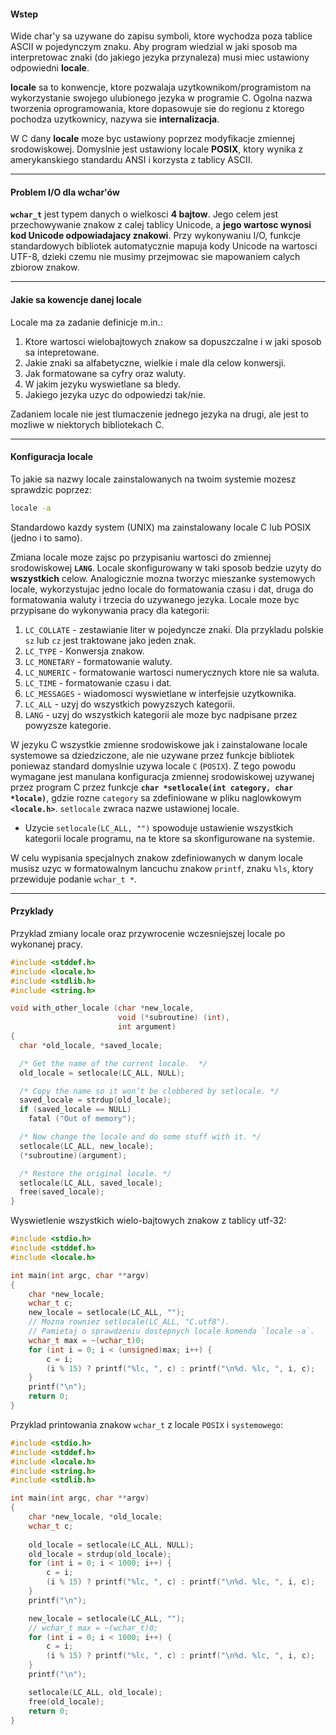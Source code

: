 #### Wstep
Wide char'y sa uzywane do zapisu symboli, ktore wychodza poza tablice ASCII w pojedynczym znaku. Aby program wiedzial w jaki sposob ma interpretowac znaki (do jakiego jezyka przynaleza) musi miec  ustawiony odpowiedni **locale**.

**locale** sa to konwencje, ktore pozwalaja uzytkownikom/programistom na wykorzystanie swojego ulubionego jezyka w programie C. Ogolna nazwa tworzenia oprogramowania, ktore dopasowuje sie do regionu z ktorego pochodza uzytkownicy, nazywa sie **internalizacja**.

W C dany **locale** moze byc ustawiony poprzez modyfikacje zmiennej srodowiskowej. Domyslnie jest ustawiony locale **POSIX**, ktory wynika z amerykanskiego standardu ANSI i korzysta z tablicy ASCII.

---
#### Problem I/O dla wchar'ów
**`wchar_t`** jest typem danych o wielkosci **4 bajtow**. Jego celem jest przechowywanie znakow z calej tablicy Unicode, a **jego wartosc wynosi kod Unicode odpowiadajacy znakowi**. Przy wykonywaniu I/O, funkcje standardowych bibliotek automatycznie mapuja kody Unicode na wartosci UTF-8, dzieki czemu nie musimy przejmowac sie mapowaniem calych zbiorow znakow.

---
#### Jakie sa kowencje danej locale
Locale ma za zadanie definicje m.in.:
1. Ktore wartosci wielobajtowych znakow sa dopuszczalne i w jaki sposob sa intepretowane.
2. Jakie znaki sa alfabetyczne, wielkie i male dla celow konwersji.
3. Jak formatowane sa cyfry oraz waluty.
4. W jakim jezyku wyswietlane sa bledy.
5. Jakiego jezyka uzyc do odpowiedzi tak/nie.

Zadaniem locale nie jest tlumaczenie jednego jezyka na drugi, ale jest to mozliwe w niektorych bibliotekach C.

---
#### Konfiguracja locale
To jakie sa nazwy locale zainstalowanych na twoim systemie mozesz sprawdzic poprzez:
```bash
locale -a
```

Standardowo kazdy system (UNIX) ma zainstalowany locale C lub POSIX (jedno i to samo).

Zmiana locale moze zajsc po przypisaniu wartosci do zmiennej srodowiskowej **`LANG`**. Locale skonfigurowany w taki sposob bedzie uzyty do **wszystkich** celow. Analogicznie mozna tworzyc mieszanke systemowych locale, wykorzystujac jedno locale do formatowania czasu i dat, druga do formatowania waluty i trzecia do uzywanego jezyka. Locale moze byc przypisane do wykonywania pracy dla kategorii:
1. `LC_COLLATE` - zestawianie liter w pojedyncze znaki. Dla przykladu polskie `sz` lub `cz` jest traktowane jako jeden znak.
2. `LC_TYPE` - Konwersja znakow.
3. `LC_MONETARY` - formatowanie waluty.
4. `LC_NUMERIC` - formatowanie wartosci numerycznych ktore nie sa waluta.
5. `LC_TIME` - formatowanie czasu i dat.
6. `LC_MESSAGES` - wiadomosci wyswietlane w interfejsie uzytkownika.
7. `LC_ALL` - uzyj do wszystkich powyzszych kategorii.
8. `LANG` - uzyj do wszystkich kategorii ale moze byc nadpisane przez powyzsze kategorie.

W jezyku C wszystkie zmienne srodowiskowe jak i zainstalowane locale systemowe sa dziedziczone, ale nie uzywane przez funkcje bibliotek poniewaz standard domyslnie uzywa locale `C` (`POSIX`). Z tego powodu wymagane jest manulana konfiguracja zmiennej srodowiskowej uzywanej przez program C przez funkcje **`char *setlocale(int category, char *locale)`**, gdzie rozne `category` sa zdefiniowane w pliku naglowkowym **`<locale.h>`**. `setlocale` zwraca nazwe ustawionej locale.
- Uzycie `setlocale(LC_ALL, "")` spowoduje ustawienie wszystkich kategorii locale programu, na te ktore sa skonfigurowane na systemie.

W celu wypisania specjalnych znakow zdefiniowanych w danym locale musisz uzyc w formatowalnym lancuchu znakow `printf`, znaku `%ls`, ktory przewiduje podanie `wchar_t *`. 

---
#### Przyklady
Przyklad zmiany locale oraz przywrocenie wczesniejszej locale po wykonanej pracy.
```c
#include <stddef.h>
#include <locale.h>
#include <stdlib.h>
#include <string.h>

void with_other_locale (char *new_locale,
	                    void (*subroutine) (int),
	                    int argument)
{
  char *old_locale, *saved_locale;

  /* Get the name of the current locale.  */
  old_locale = setlocale(LC_ALL, NULL);

  /* Copy the name so it won’t be clobbered by setlocale. */
  saved_locale = strdup(old_locale);
  if (saved_locale == NULL)
    fatal ("Out of memory");

  /* Now change the locale and do some stuff with it. */
  setlocale(LC_ALL, new_locale);
  (*subroutine)(argument);

  /* Restore the original locale. */
  setlocale(LC_ALL, saved_locale);
  free(saved_locale);
}
```

Wyswietlenie wszystkich wielo-bajtowych znakow z tablicy utf-32:
```c
#include <stdio.h>
#include <stddef.h>
#include <locale.h>

int main(int argc, char **argv)
{
    char *new_locale;
    wchar_t c;
    new_locale = setlocale(LC_ALL, "");
    // Mozna rowniez setlocale(LC_ALL, "C.utf8").
    // Pamietaj o sprawdzeniu dostepnych locale komenda `locale -a`.
    wchar_t max = ~(wchar_t)0; 
    for (int i = 0; i < (unsigned)max; i++) {
        c = i;
        (i % 15) ? printf("%lc, ", c) : printf("\n%d. %lc, ", i, c);
    }
    printf("\n");
    return 0;
}
```

Przyklad printowania znakow `wchar_t` z locale `POSIX` i `systemowego`:
```c
#include <stdio.h>
#include <stddef.h>
#include <locale.h>
#include <string.h>
#include <stdlib.h>

int main(int argc, char **argv)
{
    char *new_locale, *old_locale;
    wchar_t c;
    
    old_locale = setlocale(LC_ALL, NULL);
    old_locale = strdup(old_locale);
    for (int i = 0; i < 1000; i++) {
        c = i;
        (i % 15) ? printf("%lc, ", c) : printf("\n%d. %lc, ", i, c);
    }
    printf("\n");

    new_locale = setlocale(LC_ALL, "");
    // wchar_t max = ~(wchar_t)0; 
    for (int i = 0; i < 1000; i++) {
        c = i;
        (i % 15) ? printf("%lc, ", c) : printf("\n%d. %lc, ", i, c);
    }
    printf("\n");

    setlocale(LC_ALL, old_locale);
    free(old_locale);
    return 0;
}
```